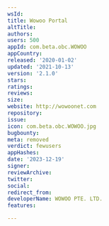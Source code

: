 ```yaml
---
wsId: 
title: Wowoo Portal
altTitle: 
authors: 
users: 500
appId: com.beta.obc.WOWOO
appCountry: 
released: '2020-01-02'
updated: '2021-10-13'
version: '2.1.0'
stars: 
ratings: 
reviews: 
size: 
website: http://wowoonet.com
repository: 
issue: 
icon: com.beta.obc.WOWOO.jpg
bugbounty: 
meta: removed
verdict: fewusers
appHashes: 
date: '2023-12-19'
signer: 
reviewArchive: 
twitter: 
social: 
redirect_from: 
developerName: WOWOO PTE. LTD.
features: 

---
```



